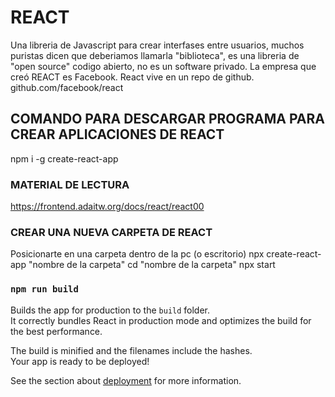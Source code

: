 
# REACT
Una libreria de Javascript para crear interfases entre usuarios, muchos puristas dicen que deberiamos llamarla "biblioteca", es una libreria de "open source" codigo abierto, no es un software privado. La empresa que creó REACT es Facebook. 
React vive en un repo de github. github.com/facebook/react 


## COMANDO PARA DESCARGAR PROGRAMA PARA CREAR APLICACIONES DE REACT
npm i -g create-react-app

### MATERIAL DE LECTURA 
https://frontend.adaitw.org/docs/react/react00

### CREAR UNA NUEVA CARPETA DE REACT 
Posicionarte en una carpeta dentro de la pc (o escritorio) 
npx create-react-app "nombre de la carpeta"
cd "nombre de la carpeta"
npx start


### `npm run build`

Builds the app for production to the `build` folder.\
It correctly bundles React in production mode and optimizes the build for the best performance.

The build is minified and the filenames include the hashes.\
Your app is ready to be deployed!

See the section about [deployment](https://facebook.github.io/create-react-app/docs/deployment) for more information.


